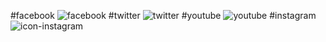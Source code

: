 #facebook
![facebook](https://github.com/Ruksana121/Codealpha_tasks-3/assets/153189505/b1f198ab-3b70-4dee-ad3a-ba908d6a212e)
#twitter
![twitter](https://github.com/Ruksana121/Codealpha_tasks-3/assets/153189505/0b92ef76-bb90-4172-a712-66fdb7274109)
#youtube
![youtube](https://github.com/Ruksana121/Codealpha_tasks-3/assets/153189505/c4e24159-1238-42aa-b581-9328a6c468a2)
#instagram
![icon-instagram](https://github.com/Ruksana121/Codealpha_tasks-3/assets/153189505/c6e8a207-d726-4fa0-965e-8687c3b1a4c2)
